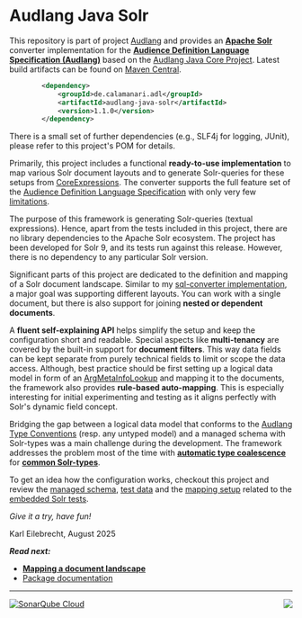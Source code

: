 # Audlang Java Solr

This repository is part of project [Audlang](https://github.com/users/KarlEilebrecht/projects/1/views/1?pane=info) and provides an **[Apache Solr](https://solr.apache.org/)** converter implementation for the **[Audience Definition Language Specification (Audlang)](https://github.com/KarlEilebrecht/audlang-spec/blob/main/doc/AudienceDefinitionLanguageSpecification.md#audience-definition-language-specification)** based
on the [Audlang Java Core Project](https://github.com/KarlEilebrecht/audlang-java-core). Latest build artifacts can be found on [Maven Central](https://central.sonatype.com/namespace/de.calamanari.adl).

```xml
		<dependency>
			<groupId>de.calamanari.adl</groupId>
			<artifactId>audlang-java-solr</artifactId>
			<version>1.1.0</version>
		</dependency>
```

There is a small set of further dependencies (e.g., SLF4j for logging, JUnit), please refer to this project's POM for details.

Primarily, this project includes a functional **ready-to-use implementation** to map various Solr document layouts and to generate Solr-queries for these setups from [CoreExpressions](https://github.com/KarlEilebrecht/audlang-java-core/blob/main/src/main/java/de/calamanari/adl/irl/README.md). The converter supports the full feature set of the [Audience Definition Language Specification](https://github.com/KarlEilebrecht/audlang-spec/blob/main/doc/AudienceDefinitionLanguageSpecification.md#audience-definition-language-specification) with only very few [limitations](./doc/known-limitations.md).

The purpose of this framework is generating Solr-queries (textual expressions). Hence, apart from the tests included in this project, there are no library dependencies to the Apache Solr ecosystem. The project has been developed for Solr 9, and its tests run against this release. However, there is no dependency to any particular Solr version.

Significant parts of this project are dedicated to the definition and mapping of a Solr document landscape. Similar to my [sql-converter implementation](https://github.com/KarlEilebrecht/audlang-java-sql), a major goal was supporting different layouts. You can work with a single document, but there is also support for joining **nested or dependent documents**. 

A **fluent self-explaining API** helps simplify the setup and keep the configuration short and readable. Special aspects like **multi-tenancy** are covered by the built-in support for **document filters**. This way data fields can be kept separate from purely technical fields to limit or scope the data access. Although, best practice should be first setting up a logical data model in form of an [ArgMetaInfoLookup](https://github.com/KarlEilebrecht/audlang-java-core/tree/main/src/main/java/de/calamanari/adl/cnv/tps#readme) and mapping it to the documents, the framework also provides **rule-based auto-mapping**. This is especially interesting for initial experimenting and testing as it aligns perfectly with Solr's dynamic field concept.

Bridging the gap between a logical data model that conforms to the [Audlang Type Conventions](https://github.com/KarlEilebrecht/audlang-spec/blob/main/doc/AudienceDefinitionLanguageSpecification.md#2-type-conventions) (resp. any untyped model) and a managed schema with Solr-types was a main challenge during the development. The framework addresses the problem most of the time with **[automatic type coalescence](./doc/type-coalescence.md)** for **[common Solr-types](./doc/solr-types.md)**. 

To get an idea how the configuration works, checkout this project and review the [managed schema](./src/test/resources/solr/configsets/audlang/conf/managed-schema.xml), [test data](./src/test/resources/solr/exampledocs/audlang-data-hybrid.json) and the [mapping setup](./src/test/java/de/calamanari/adl/solr/EmbeddedSolrServerUtils.java) related to the [embedded Solr tests](./src/test/java/de/calamanari/adl/solr/cnv/SolrExpressionConverterComplexTest.java).

*Give it a try, have fun!*

Karl Eilebrecht, August 2025

***Read next:***
 * **[Mapping a document landscape](./doc/mapping.md)**
 * [Package documentation](./src/main/java/de/calamanari/adl/solr/README.md)
 
----
<img align="right" src="https://sonarcloud.io/api/project_badges/measure?project=KarlEilebrecht_audlang-java-solr&metric=alert_status" />

[![SonarQube Cloud](https://sonarcloud.io/images/project_badges/sonarcloud-light.svg)](https://sonarcloud.io/summary/new_code?id=KarlEilebrecht_audlang-java-solr)


